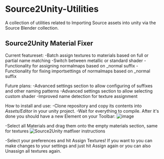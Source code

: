 # Source2Unity-Utilities
A collection of utilities related to Importing Source assets into unity via the Source Blender collection.


## Source2Unity Material Fixer

Current featureset:
-Batch assign textures to materials based on full or partial name matching
-Switch between metallic or standard shader
-Functionality for assigning normalmaps based on _normal suffix
-Functionality for fixing importsettings of normalmaps based on _normal suffix

Future plans: 
-Advanced settings section to allow configuring of suffixes and other naming patterns
-Advanced settings section to allow selecting custom shader
-Improved name detection for texture assignment

How to install and use:
-Clone repository and copy its contents into *Assets/Editor* in your unity project.
-Wait for everything to compile. After it's done you should have a new Element on your Toolbar:
![image](https://github.com/RadioArtz/Source2Unity-Utilities/assets/54477532/2428b549-5afa-436b-ba34-24e1bb75c092)

-Select all Materials and drag them onto the empty materials section, same for textures
![Source2Unity matfixer instructions](https://github.com/RadioArtz/Source2Unity-Utilities/assets/54477532/997d773c-e7e8-4ee1-8df8-d477e915cd4a)

-Select your preferences and hit Assign Textures! If you want to you can make changes to your settings and just hit Assign again or you can also Unassign all textures again.
